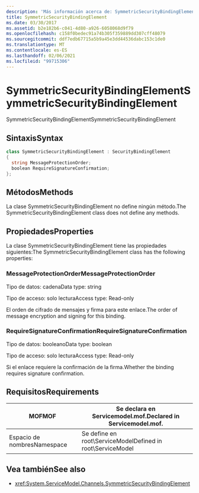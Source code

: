 ```yaml
---
description: 'Más información acerca de: SymmetricSecurityBindingElement'
title: SymmetricSecurityBindingElement
ms.date: 03/30/2017
ms.assetid: b2e182b6-c041-4d80-a926-6058068d9f79
ms.openlocfilehash: c158f0bedec91a74b305f359889dd307cff48079
ms.sourcegitcommit: ddf7edb67715a5b9a45e3dd44536dabc153c1de0
ms.translationtype: MT
ms.contentlocale: es-ES
ms.lasthandoff: 02/06/2021
ms.locfileid: "99715306"
---
```

# <a name="symmetricsecuritybindingelement"></a><span data-ttu-id="87c0c-103">SymmetricSecurityBindingElement</span><span class="sxs-lookup"><span data-stu-id="87c0c-103">SymmetricSecurityBindingElement</span></span>

<span data-ttu-id="87c0c-104">SymmetricSecurityBindingElement</span><span class="sxs-lookup"><span data-stu-id="87c0c-104">SymmetricSecurityBindingElement</span></span>  
  
## <a name="syntax"></a><span data-ttu-id="87c0c-105">Sintaxis</span><span class="sxs-lookup"><span data-stu-id="87c0c-105">Syntax</span></span>  
  
```csharp
class SymmetricSecurityBindingElement : SecurityBindingElement  
{  
  string MessageProtectionOrder;  
  boolean RequireSignatureConfirmation;  
};  
```  
  
## <a name="methods"></a><span data-ttu-id="87c0c-106">Métodos</span><span class="sxs-lookup"><span data-stu-id="87c0c-106">Methods</span></span>  

 <span data-ttu-id="87c0c-107">La clase SymmetricSecurityBindingElement no define ningún método.</span><span class="sxs-lookup"><span data-stu-id="87c0c-107">The SymmetricSecurityBindingElement class does not define any methods.</span></span>  
  
## <a name="properties"></a><span data-ttu-id="87c0c-108">Propiedades</span><span class="sxs-lookup"><span data-stu-id="87c0c-108">Properties</span></span>  

 <span data-ttu-id="87c0c-109">La clase SymmetricSecurityBindingElement tiene las propiedades siguientes:</span><span class="sxs-lookup"><span data-stu-id="87c0c-109">The SymmetricSecurityBindingElement class has the following properties:</span></span>  
  
### <a name="messageprotectionorder"></a><span data-ttu-id="87c0c-110">MessageProtectionOrder</span><span class="sxs-lookup"><span data-stu-id="87c0c-110">MessageProtectionOrder</span></span>  

 <span data-ttu-id="87c0c-111">Tipo de datos: cadena</span><span class="sxs-lookup"><span data-stu-id="87c0c-111">Data type: string</span></span>  
  
 <span data-ttu-id="87c0c-112">Tipo de acceso: solo lectura</span><span class="sxs-lookup"><span data-stu-id="87c0c-112">Access type: Read-only</span></span>  
  
 <span data-ttu-id="87c0c-113">El orden de cifrado de mensajes y firma para este enlace.</span><span class="sxs-lookup"><span data-stu-id="87c0c-113">The order of message encryption and signing for this binding.</span></span>  
  
### <a name="requiresignatureconfirmation"></a><span data-ttu-id="87c0c-114">RequireSignatureConfirmation</span><span class="sxs-lookup"><span data-stu-id="87c0c-114">RequireSignatureConfirmation</span></span>  

 <span data-ttu-id="87c0c-115">Tipo de datos: booleano</span><span class="sxs-lookup"><span data-stu-id="87c0c-115">Data type: boolean</span></span>  
  
 <span data-ttu-id="87c0c-116">Tipo de acceso: solo lectura</span><span class="sxs-lookup"><span data-stu-id="87c0c-116">Access type: Read-only</span></span>  
  
 <span data-ttu-id="87c0c-117">Si el enlace requiere la confirmación de la firma.</span><span class="sxs-lookup"><span data-stu-id="87c0c-117">Whether the binding requires signature confirmation.</span></span>  
  
## <a name="requirements"></a><span data-ttu-id="87c0c-118">Requisitos</span><span class="sxs-lookup"><span data-stu-id="87c0c-118">Requirements</span></span>  
  
|<span data-ttu-id="87c0c-119">MOF</span><span class="sxs-lookup"><span data-stu-id="87c0c-119">MOF</span></span>|<span data-ttu-id="87c0c-120">Se declara en Servicemodel.mof.</span><span class="sxs-lookup"><span data-stu-id="87c0c-120">Declared in Servicemodel.mof.</span></span>|  
|---------|-----------------------------------|  
|<span data-ttu-id="87c0c-121">Espacio de nombres</span><span class="sxs-lookup"><span data-stu-id="87c0c-121">Namespace</span></span>|<span data-ttu-id="87c0c-122">Se define en root\ServiceModel</span><span class="sxs-lookup"><span data-stu-id="87c0c-122">Defined in root\ServiceModel</span></span>|  
  
## <a name="see-also"></a><span data-ttu-id="87c0c-123">Vea también</span><span class="sxs-lookup"><span data-stu-id="87c0c-123">See also</span></span>

- <xref:System.ServiceModel.Channels.SymmetricSecurityBindingElement>
